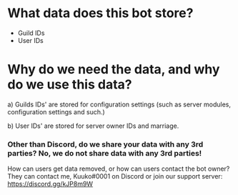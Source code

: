 # What data does this bot store?
- Guild IDs
- User IDs

# Why do we need the data, and why do we use this data?

a) Guilds IDs' are stored for configuration settings (such as server modules, configuration settings and such.)

b) User IDs' are stored for server owner IDs and marriage.

### Other than Discord, do we share your data with any 3rd parties? No, we do not share data with any 3rd parties!

How can users get data removed, or how can users contact the bot owner? \
They can contact me, Kuuko#0001 on Discord or join our support server: https://discord.gg/kJP8m9W

